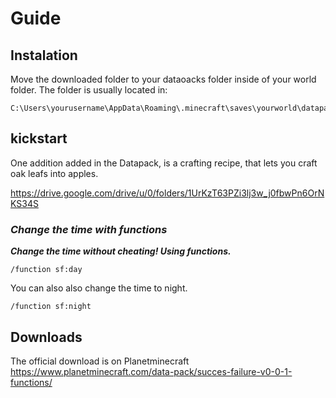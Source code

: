 # Guide


## Instalation

Move the downloaded folder to your  dataoacks folder inside of your world folder.
The folder is usually located in:
```
C:\Users\yourusername\AppData\Roaming\.minecraft\saves\yourworld\datapacks
```

## kickstart

One addition added in the Datapack, is a crafting recipe, that lets you craft oak leafs into apples.

https://drive.google.com/drive/u/0/folders/1UrKzT63PZi3lj3w_j0fbwPn6OrNKS34S

### ***Change the time with functions***

***Change the time without cheating! Using functions.***

```
/function sf:day
```

You can also also change the time to night.

```
/function sf:night
```

## Downloads

The official download is on Planetminecraft https://www.planetminecraft.com/data-pack/succes-failure-v0-0-1-functions/

